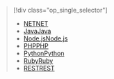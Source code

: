 > [!div class="op_single_selector"]
> * [<span data-ttu-id="806a4-101">NET</span><span class="sxs-lookup"><span data-stu-id="806a4-101">NET</span></span>](../articles/service-bus-messaging/service-bus-dotnet-get-started-with-queues.md)
> * [<span data-ttu-id="806a4-102">Java</span><span class="sxs-lookup"><span data-stu-id="806a4-102">Java</span></span>](../articles/service-bus-messaging/service-bus-java-how-to-use-queues.md)
> * [<span data-ttu-id="806a4-103">Node.js</span><span class="sxs-lookup"><span data-stu-id="806a4-103">Node.js</span></span>](../articles/service-bus-messaging/service-bus-nodejs-how-to-use-queues.md)
> * [<span data-ttu-id="806a4-104">PHP</span><span class="sxs-lookup"><span data-stu-id="806a4-104">PHP</span></span>](../articles/service-bus-messaging/service-bus-php-how-to-use-queues.md)
> * [<span data-ttu-id="806a4-105">Python</span><span class="sxs-lookup"><span data-stu-id="806a4-105">Python</span></span>](../articles/service-bus-messaging/service-bus-python-how-to-use-queues.md)
> * [<span data-ttu-id="806a4-106">Ruby</span><span class="sxs-lookup"><span data-stu-id="806a4-106">Ruby</span></span>](../articles/service-bus-messaging/service-bus-ruby-how-to-use-queues.md)
> * [<span data-ttu-id="806a4-107">REST</span><span class="sxs-lookup"><span data-stu-id="806a4-107">REST</span></span>](../articles/service-bus-messaging/service-bus-brokered-tutorial-rest.md)
> 
> 

